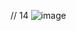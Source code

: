 
// 14
![image](https://github.com/NikhilNaik21/MYSQL-HackerRank/assets/111115551/8b9f5909-c297-4208-98e7-2379d984383b)
